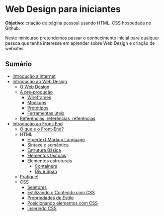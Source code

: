 # Web Design para iniciantes

**Objetivo**: criação de página pessoal usando HTML, CSS hospedada no Github.

Neste minicurso pretendemos passar o conhecimento inicial para qualquer pessoa que tenha interesse em aprender sobre Web Design e criação de websites.

## Sumário

- [Introdução a Internet](introducao_a_internet#introdução-a-internet)
- [Introdução ao Web Design](introducao_ao_web_design#introdução-ao-web-design)
    - [O Web Design](introducao_ao_web_design/web_design.md)
    - [A pré-produção](introducao_ao_web_design/pre-producao.md)
        - [Wireframes](introducao_ao_web_design/wireframes.md)
        - [Mockups](introducao_ao_web_design/mockups.md)
        - [Protótipos](introducao_ao_web_design/prototipos.md)
        - [Ferramentas úteis](introducao_ao_web_design/ferramentas_uteis.md)
    - [Referências, referências, referências](introducao_ao_web_design/referencias.md)
- [Introdução ao Front-End](introducao_ao_front_end#introdução-ao-front-end)
    - [O que é o Front-End?](introducao_ao_front_end/o_front_end.md)
    - HTML
        - [Hipertext Markup Language](introducao_ao_front_end/hipertext_markup_language.md)
        - [Sintaxe e semântica](introducao_ao_front_end/sintaxe_e_semantica.md)
        - [Estrutura Básica](introducao_ao_front_end/estrutura_basica_de_uma_pagina_html.md)
        - [Elementos textuais](introducao_ao_front_end/principais_tags.md)
        - Elementos estruturais
            - [Containers](introducao_ao_front_end/containers.md)
            - [Div e Span](introducao_ao_front_end/div_e_span.md)
    - [Pratique!](introducao_ao_front_end/pratique.md)
    - CSS
        - [Seletores](introducao_ao_front_end/seletores.md)
        - [Estilizando o Conteúdo com CSS](introducao_ao_front_end/estilizando_o_conteudo_com_css.md)
        - [Propriedades de Estilo](introducao_ao_front_end/propriedades_de_estilo.md)
        - [Posicionando elementos com CSS](introducao_ao_front_end/posicionando_elementos_com_css.md)
        - [Inserindo CSS](introducao_ao_front_end/inserindo_css.md)
